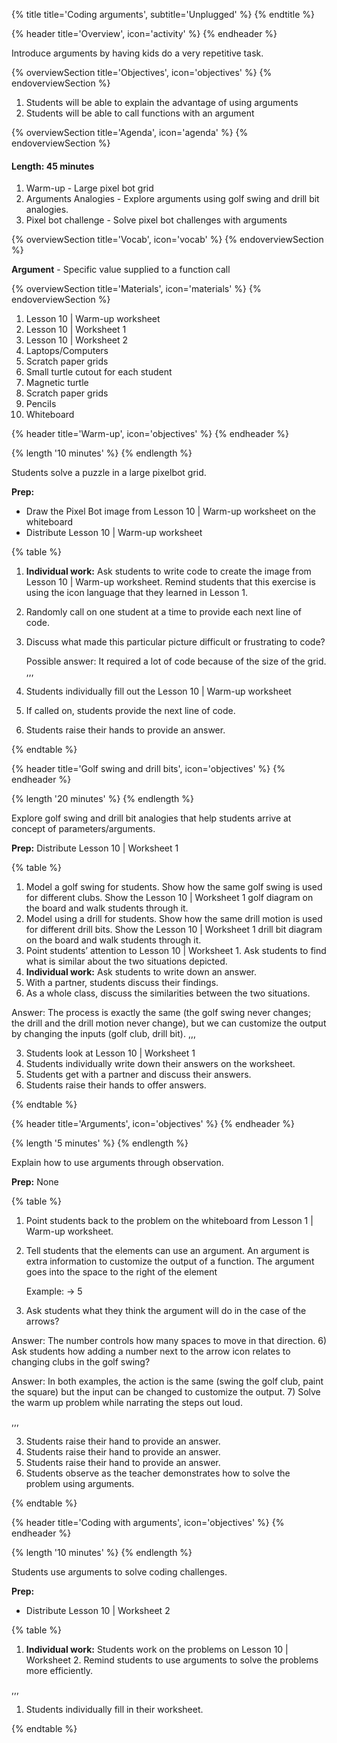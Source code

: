 {% title title='Coding arguments', subtitle='Unplugged' %}
{% endtitle %}

{% header title='Overview', icon='activity' %}
{% endheader %}

Introduce arguments by having kids do a very repetitive task.

{% overviewSection title='Objectives', icon='objectives' %}
{% endoverviewSection %}

1. Students will be able to explain the advantage of using arguments
2. Students will be able to call functions with an argument

{% overviewSection title='Agenda', icon='agenda' %}
{% endoverviewSection %}

#### Length: 45 minutes

1. Warm-up - Large pixel bot grid
2. Arguments Analogies - Explore arguments using golf swing and drill bit analogies.
3. Pixel bot challenge - Solve pixel bot challenges with arguments

{% overviewSection title='Vocab', icon='vocab' %}
{% endoverviewSection %}

**Argument** - Specific value supplied to a function call

{% overviewSection title='Materials', icon='materials' %}
{% endoverviewSection %}

1. Lesson 10 | Warm-up worksheet
1. Lesson 10 | Worksheet 1
1. Lesson 10 | Worksheet 2
1. Laptops/Computers
1. Scratch paper grids
1. Small turtle cutout for each student
1. Magnetic turtle
1. Scratch paper grids
1. Pencils
1. Whiteboard

{% header title='Warm-up', icon='objectives' %}
{% endheader %}

{% length '10 minutes' %}
{% endlength %}

Students solve a puzzle in a large pixelbot grid.

**Prep:**

- Draw the Pixel Bot image from Lesson 10 | Warm-up worksheet on the whiteboard
- Distribute Lesson 10 | Warm-up worksheet

{% table %}

1) **Individual work:** Ask students to write code to create the image from Lesson 10 | Warm-up worksheet.  Remind students that this exercise is using the icon language that they learned in Lesson 1.
2) Randomly call on one student at a time to provide each next line of code.
3) Discuss what made this particular picture difficult or frustrating to code?

	Possible answer: It required a lot of code because of the size of the grid.
,,,

1) Students individually fill out the Lesson 10 | Warm-up worksheet
2) If called on, students provide the next line of code.
3) Students raise their hands to provide an answer.

{% endtable %}

{% header title='Golf swing and drill bits', icon='objectives' %}
{% endheader %}

{% length '20 minutes' %}
{% endlength %}

Explore golf swing and drill bit analogies that help students arrive at concept of parameters/arguments.

**Prep:** Distribute Lesson 10 | Worksheet 1

{% table %}

1) Model a golf swing for students. Show how the same golf swing is used for different clubs. Show the Lesson 10 | Worksheet 1 golf diagram on the board and walk students through it.
2) Model using a drill for students. Show how the same drill motion is used for different drill bits. Show the Lesson 10 | Worksheet 1 drill bit diagram on the board and walk students through it.
3) Point students’ attention to Lesson 10 | Worksheet 1. Ask students to find what is similar about the two situations depicted.
4) **Individual work:** Ask students to write down an answer.
5) With a partner, students discuss their findings.
6) As a whole class, discuss the similarities between the two situations.

Answer: The process is exactly the same (the golf swing never changes; the drill and the drill motion never change), but we can customize the output by changing the inputs (golf club, drill bit).
,,,

3) Students look at Lesson 10 | Worksheet 1
4) Students individually write down their answers on the worksheet.
5) Students get with a partner and discuss their answers.
6) Students raise their hands to offer answers.

{% endtable %}

{% header title='Arguments', icon='objectives' %}
{% endheader %}

{% length '5 minutes' %}
{% endlength %}

Explain how to use arguments through observation.

**Prep:** None

{% table %}

1) Point students back to the problem on the whiteboard from Lesson 1 | Warm-up worksheet.
2) Tell students that the elements can use an argument. An argument is extra information to customize the output of a function. The argument goes into the space to the right of the element

	Example: → 5
3) Ask students what they think the argument will do in the case of the arrows?

  Answer: The number controls how many spaces to move in that direction.
6) Ask students how adding a number next to the arrow icon relates to changing clubs in the golf swing?

  Answer: In both examples, the action is the same (swing the golf club, paint the square) but the input can be changed to customize the output.
7) Solve the warm up problem while narrating the steps out loud.

,,,

3) Students raise their hand to provide an answer.
5) Students raise their hand to provide an answer.
6) Students raise their hand to provide an answer.
7) Students observe as the teacher demonstrates how to solve the problem using arguments.

{% endtable %}

{% header title='Coding with arguments', icon='objectives' %}
{% endheader %}

{% length '10 minutes' %}
{% endlength %}

Students use arguments to solve coding challenges.

**Prep:**

- Distribute Lesson 10 | Worksheet 2

{% table %}

1) **Individual work:** Students work on the problems on Lesson 10 | Worksheet 2. Remind students to use arguments to solve the problems more efficiently.

,,,

1) Students individually fill in their worksheet.

{% endtable %}
